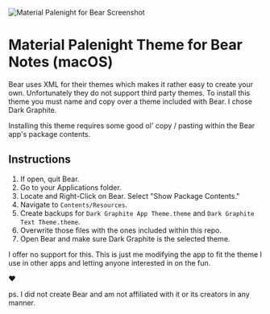 ![Material Palenight for Bear Screenshot](http://r3v.in/9goj5m/Screen-Shot-2018-12-06-02-53-24.84.png)

# Material Palenight Theme for Bear Notes (macOS)

Bear uses XML for their themes which makes it rather easy to create your own. Unfortunately they do not support third party themes. To install this theme you must name and copy over a theme included with Bear. I chose Dark Graphite.

Installing this theme requires some good ol' copy / pasting within the Bear app's package contents.

## Instructions

1. If open, quit Bear.
2. Go to your Applications folder.
3. Locate and Right-Click on Bear. Select "Show Package Contents."
4. Navigate to `Contents/Resources`. 
5. Create backups for `Dark Graphite App Theme.theme` and `Dark Graphite Text Theme.theme`.
6. Overwrite those files with the ones included within this repo.
7. Open Bear and make sure Dark Graphite is the selected theme.

I offer no support for this. This is just me modifying the app to fit the theme I use in other apps and letting anyone interested in on the fun.

❤️

ps. I did not create Bear and am not affiliated with it or its creators in any manner.
